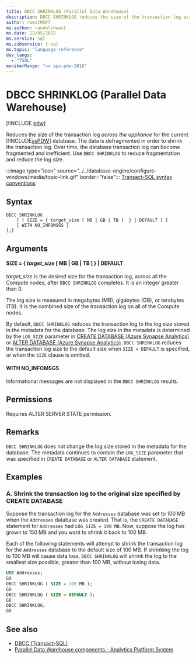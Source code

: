 ```yaml
---
title: DBCC SHRINKLOG (Parallel Data Warehouse)
description: DBCC SHRINKLOG reduces the size of the transaction log across the appliance for the current Analytics Platform System (PDW) database.
author: rwestMSFT
ms.author: randolphwest
ms.date: 12/05/2022
ms.service: sql
ms.subservice: t-sql
ms.topic: "language-reference"
dev_langs:
  - "TSQL"
monikerRange: ">= aps-pdw-2016"
---
```


# DBCC SHRINKLOG (Parallel Data Warehouse)

[!INCLUDE [pdw](../../includes/applies-to-version/pdw.md)]

Reduces the size of the transaction log *across the appliance* for the current [!INCLUDE[ssPDW](../../includes/sspdw-md.md)] database. The data is defragmented in order to shrink the transaction log. Over time, the database transaction log can become fragmented and inefficient. Use `DBCC SHRINKLOG` to reduce fragmentation and reduce the log size.

:::image type="icon" source="../../database-engine/configure-windows/media/topic-link.gif" border="false"::: [Transact-SQL syntax conventions](../../t-sql/language-elements/transact-sql-syntax-conventions-transact-sql.md)

## Syntax

```syntaxsql
DBCC SHRINKLOG
    [ ( SIZE = { target_size [ MB | GB | TB ]  } | DEFAULT ) ]
    [ WITH NO_INFOMSGS ]
[;]
```

## Arguments

#### SIZE = { *target_size* [ MB | GB | TB ]  } | DEFAULT

*target_size* is the desired size for the transaction log, across all the Compute nodes, after `DBCC SHRINKLOG` completes. It is an integer greater than 0.  

The log size is measured in megabytes (MB), gigabytes (GB), or terabytes (TB). It is the combined size of the transaction log on all of the Compute nodes.  

By default, `DBCC SHRINKLOG` reduces the transaction log to the log size stored in the metadata for the database. The log size in the metadata is determined by the `LOG_SIZE` parameter in [CREATE DATABASE (Azure Synapse Analytics)](../statements/create-database-transact-sql.md) or [ALTER DATABASE (Azure Synapse Analytics)](../statements/alter-database-transact-sql.md). `DBCC SHRINKLOG` reduces the transaction log size to the default size when `SIZE = DEFAULT` is specified, or when the `SIZE` clause is omitted.

#### WITH NO_INFOMSGS

Informational messages are not displayed in the `DBCC SHRINKLOG` results.

## Permissions

Requires ALTER SERVER STATE permission.

## Remarks

`DBCC SHRINKLOG` does not change the log size stored in the metadata for the database. The metadata continues to contain the `LOG_SIZE` parameter that was specified in `CREATE DATABASE` or `ALTER DATABASE` statement.

## Examples

### A. Shrink the transaction log to the original size specified by CREATE DATABASE

Suppose the transaction log for the `Addresses` database was set to 100 MB when the `Addresses` database was created. That is, the `CREATE DATABASE` statement for `Addresses` had `LOG_SIZE = 100 MB`. Now, suppose the log has grown to 150 MB and you want to shrink it back to 100 MB.

Each of the following statements will attempt to shrink the transaction log for the `Addresses` database to the default size of 100 MB. If shrinking the log to 100 MB will cause data loss, `DBCC SHRINKLOG` will shrink the log to the smallest size possible, greater than 100 MB, without losing data.

```sql
USE Addresses;
GO
DBCC SHRINKLOG ( SIZE = 100 MB );
GO
DBCC SHRINKLOG ( SIZE = DEFAULT );
GO
DBCC SHRINKLOG;
GO
```

## See also

- [DBCC (Transact-SQL)](dbcc-transact-sql.md)
- [Parallel Data Warehouse components - Analytics Platform System](../../analytics-platform-system/parallel-data-warehouse-overview.md)